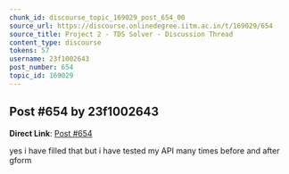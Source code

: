```yaml
---
chunk_id: discourse_topic_169029_post_654_00
source_url: https://discourse.onlinedegree.iitm.ac.in/t/169029/654
source_title: Project 2 - TDS Solver - Discussion Thread
content_type: discourse
tokens: 57
username: 23f1002643
post_number: 654
topic_id: 169029
---
```


## Post #654 by 23f1002643

**Direct Link**: [Post #654](https://discourse.onlinedegree.iitm.ac.in/t/169029/654)

yes i have filled that but i have tested my API many times before and after gform
